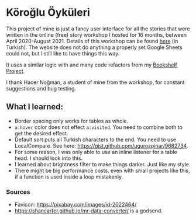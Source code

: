 # Köroğlu Öyküleri

This project of mine is just a fancy user interface for all the stories that were written in the online (free) story workshop I hosted for 16 months, between April 2020-August 2021. Details of this workshop can be found [here](https://emrergin.github.io/zettel/k%C3%B6ro%C4%9Flu-%C3%B6yk%C3%BC-at%C3%B6lyesi.html) (in Turkish). The website does not do anything a properly set Google Sheets could not, but I still like to have things this way.

It uses a similar logic with and many code refactors from my [Bookshelf Project](https://github.com/emrergin/kutuphane).

I thank Hacer Noğman, a student of mine from the workshop, for constant suggestions and bug testing.

## What I learned:
- Border spacing only works for tables as whole.
- ``a:hover`` color does not effect ``a:visited``. You need to combine both to get the desired effect.
- Default sort puts all Turkish characters to the end. You need to use LocalCompare. See here: https://gist.github.com/ugurozpinar/9682734.
- For some reason, I was only able to use an inline listener for a table head. I should look into this.
- I learned about brightness filter to make things darker. Just like my style.
- There might be big performance costs, even with small projects like this, if a function is used inside a loop mistakenly.

### Sources
- Favicon: https://pixabay.com/images/id-2022464/
- https://shancarter.github.io/mr-data-converter/ is a godsend.
